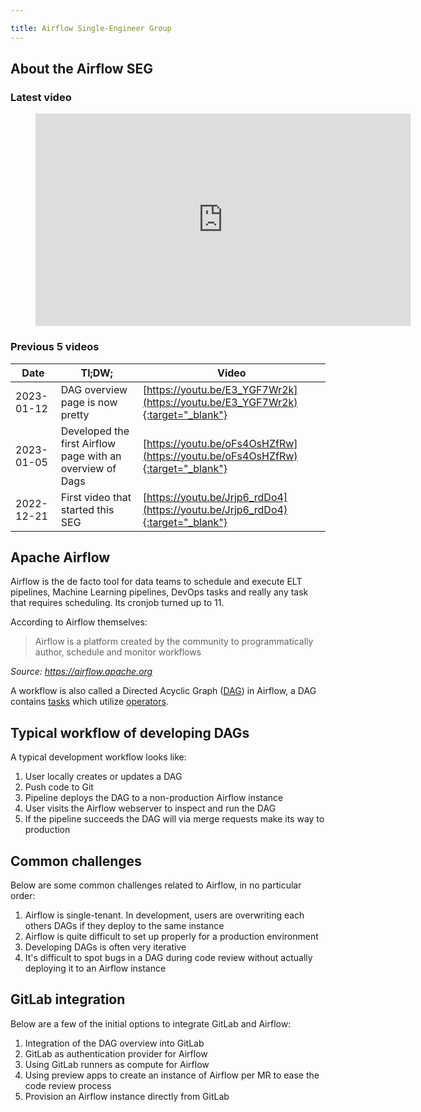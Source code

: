 ```yaml
---

title: Airflow Single-Engineer Group
---
```








## About the Airflow SEG

### Latest video

<figure class="video_container">
    <iframe width="600" height="340" src="https://www.youtube.com/embed?max-results=1&controls=1&showinfo=0&rel=0&listType=playlist&list=PL05JrBw4t0Kpa5s72EQ4f6vVQ-2E7CsB_" frameborder="0" allowfullscreen></iframe>
</figure>

### Previous 5 videos

| Date       | Tl;DW;                                                    | Video                                                                          |
|------------|-----------------------------------------------------------|--------------------------------------------------------------------------------|
| 2023-01-12 | DAG overview page is now pretty                           | [https://youtu.be/E3_YGF7Wr2k](https://youtu.be/E3_YGF7Wr2k){:target="_blank"} |
| 2023-01-05 | Developed the first Airflow page with an overview of Dags | [https://youtu.be/oFs4OsHZfRw](https://youtu.be/oFs4OsHZfRw){:target="_blank"} |
| 2022-12-21 | First video that started this SEG                         | [https://youtu.be/Jrjp6_rdDo4](https://youtu.be/Jrjp6_rdDo4){:target="_blank"} |

## Apache Airflow

Airflow is the de facto tool for data teams to schedule and execute ELT pipelines, Machine Learning pipelines,
DevOps tasks and really any task that requires scheduling. Its cronjob turned up to 11.

According to Airflow themselves:
> Airflow is a platform created by the community to programmatically author, schedule and monitor workflows

_Source: <https://airflow.apache.org>_

A workflow is also called a Directed Acyclic Graph
([DAG](https://airflow.apache.org/docs/apache-airflow/stable/concepts/dags.html)) in Airflow, a DAG contains
[tasks](https://airflow.apache.org/docs/apache-airflow/stable/concepts/tasks.html) which utilize
[operators](https://airflow.apache.org/docs/apache-airflow/stable/concepts/operators.html).

## Typical workflow of developing DAGs

A typical development workflow looks like:

1. User locally creates or updates a DAG
1. Push code to Git
1. Pipeline deploys the DAG to a non-production Airflow instance
1. User visits the Airflow webserver to inspect and run the DAG
1. If the pipeline succeeds the DAG will via merge requests make its way to production

## Common challenges

Below are some common challenges related to Airflow, in no particular order:

1. Airflow is single-tenant. In development, users are overwriting each others DAGs if they deploy to the same instance
1. Airflow is quite difficult to set up properly for a production environment
1. Developing DAGs is often very iterative
1. It's difficult to spot bugs in a DAG during code review without actually deploying it to an Airflow instance

## GitLab integration

Below are a few of the initial options to integrate GitLab and Airflow:

1. Integration of the DAG overview into GitLab
1. GitLab as authentication provider for Airflow
1. Using GitLab runners as compute for Airflow
1. Using preview apps to create an instance of Airflow per MR to ease the code review process
1. Provision an Airflow instance directly from GitLab
